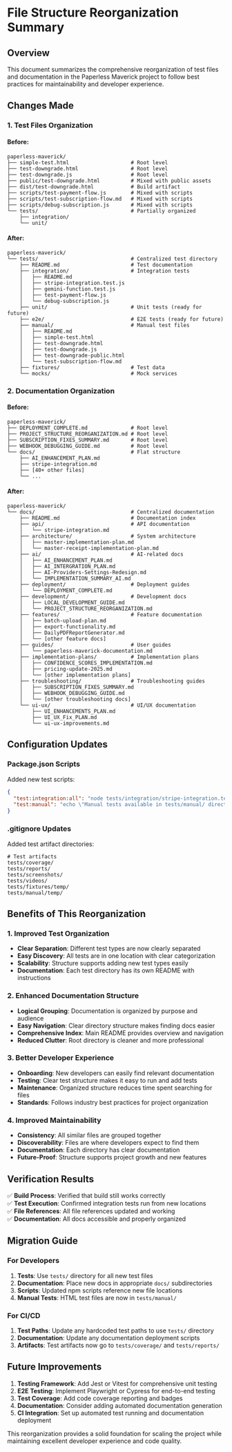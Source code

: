 # File Structure Reorganization Summary

## Overview
This document summarizes the comprehensive reorganization of test files and documentation in the Paperless Maverick project to follow best practices for maintainability and developer experience.

## Changes Made

### 1. Test Files Organization

#### **Before:**
```
paperless-maverick/
├── simple-test.html                    # Root level
├── test-downgrade.html                 # Root level
├── test-downgrade.js                   # Root level
├── public/test-downgrade.html          # Mixed with public assets
├── dist/test-downgrade.html            # Build artifact
├── scripts/test-payment-flow.js        # Mixed with scripts
├── scripts/test-subscription-flow.md   # Mixed with scripts
├── scripts/debug-subscription.js       # Mixed with scripts
└── tests/                              # Partially organized
    ├── integration/
    └── unit/
```

#### **After:**
```
paperless-maverick/
└── tests/                              # Centralized test directory
    ├── README.md                       # Test documentation
    ├── integration/                    # Integration tests
    │   ├── README.md
    │   ├── stripe-integration.test.js
    │   ├── gemini-function.test.js
    │   ├── test-payment-flow.js
    │   └── debug-subscription.js
    ├── unit/                           # Unit tests (ready for future)
    ├── e2e/                            # E2E tests (ready for future)
    ├── manual/                         # Manual test files
    │   ├── README.md
    │   ├── simple-test.html
    │   ├── test-downgrade.html
    │   ├── test-downgrade.js
    │   ├── test-downgrade-public.html
    │   └── test-subscription-flow.md
    ├── fixtures/                       # Test data
    └── mocks/                          # Mock services
```

### 2. Documentation Organization

#### **Before:**
```
paperless-maverick/
├── DEPLOYMENT_COMPLETE.md              # Root level
├── PROJECT_STRUCTURE_REORGANIZATION.md # Root level
├── SUBSCRIPTION_FIXES_SUMMARY.md       # Root level
├── WEBHOOK_DEBUGGING_GUIDE.md          # Root level
└── docs/                               # Flat structure
    ├── AI_ENHANCEMENT_PLAN.md
    ├── stripe-integration.md
    ├── [40+ other files]
    └── ...
```

#### **After:**
```
paperless-maverick/
└── docs/                               # Centralized documentation
    ├── README.md                       # Documentation index
    ├── api/                            # API documentation
    │   └── stripe-integration.md
    ├── architecture/                   # System architecture
    │   ├── master-implementation-plan.md
    │   └── master-receipt-implementation-plan.md
    ├── ai/                             # AI-related docs
    │   ├── AI_ENHANCEMENT_PLAN.md
    │   ├── AI_INTERGRATION_PLAN.md
    │   ├── AI-Providers-Settings-Redesign.md
    │   └── IMPLEMENTATION_SUMMARY_AI.md
    ├── deployment/                     # Deployment guides
    │   └── DEPLOYMENT_COMPLETE.md
    ├── development/                    # Development docs
    │   ├── LOCAL_DEVELOPMENT_GUIDE.md
    │   └── PROJECT_STRUCTURE_REORGANIZATION.md
    ├── features/                       # Feature documentation
    │   ├── batch-upload-plan.md
    │   ├── export-functionality.md
    │   ├── DailyPDFReportGenerator.md
    │   └── [other feature docs]
    ├── guides/                         # User guides
    │   └── paperless-maverick-documentation.md
    ├── implementation-plans/           # Implementation plans
    │   ├── CONFIDENCE_SCORES_IMPLEMENTATION.md
    │   ├── pricing-update-2025.md
    │   └── [other implementation plans]
    ├── troubleshooting/                # Troubleshooting guides
    │   ├── SUBSCRIPTION_FIXES_SUMMARY.md
    │   ├── WEBHOOK_DEBUGGING_GUIDE.md
    │   └── [other troubleshooting docs]
    └── ui-ux/                          # UI/UX documentation
        ├── UI_ENHANCEMENTS_PLAN.md
        ├── UI_UX_Fix_PLAN.md
        └── ui-ux-improvements.md
```

## Configuration Updates

### Package.json Scripts
Added new test scripts:
```json
{
  "test:integration:all": "node tests/integration/stripe-integration.test.js && node tests/integration/gemini-function.test.js && node tests/integration/test-payment-flow.js",
  "test:manual": "echo \"Manual tests available in tests/manual/ directory\""
}
```

### .gitignore Updates
Added test artifact directories:
```gitignore
# Test artifacts
tests/coverage/
tests/reports/
tests/screenshots/
tests/videos/
tests/fixtures/temp/
tests/manual/temp/
```

## Benefits of This Reorganization

### 1. **Improved Test Organization**
- **Clear Separation**: Different test types are now clearly separated
- **Easy Discovery**: All tests are in one location with clear categorization
- **Scalability**: Structure supports adding new test types easily
- **Documentation**: Each test directory has its own README with instructions

### 2. **Enhanced Documentation Structure**
- **Logical Grouping**: Documentation is organized by purpose and audience
- **Easy Navigation**: Clear directory structure makes finding docs easier
- **Comprehensive Index**: Main README provides overview and navigation
- **Reduced Clutter**: Root directory is cleaner and more professional

### 3. **Better Developer Experience**
- **Onboarding**: New developers can easily find relevant documentation
- **Testing**: Clear test structure makes it easy to run and add tests
- **Maintenance**: Organized structure reduces time spent searching for files
- **Standards**: Follows industry best practices for project organization

### 4. **Improved Maintainability**
- **Consistency**: All similar files are grouped together
- **Discoverability**: Files are where developers expect to find them
- **Documentation**: Each directory has clear documentation
- **Future-Proof**: Structure supports project growth and new features

## Verification Results

✅ **Build Process**: Verified that build still works correctly  
✅ **Test Execution**: Confirmed integration tests run from new locations  
✅ **File References**: All file references updated and working  
✅ **Documentation**: All docs accessible and properly organized  

## Migration Guide

### For Developers
1. **Tests**: Use `tests/` directory for all new test files
2. **Documentation**: Place new docs in appropriate `docs/` subdirectories
3. **Scripts**: Updated npm scripts reference new file locations
4. **Manual Tests**: HTML test files are now in `tests/manual/`

### For CI/CD
1. **Test Paths**: Update any hardcoded test paths to use `tests/` directory
2. **Documentation**: Update any documentation deployment scripts
3. **Artifacts**: Test artifacts now go to `tests/coverage/` and `tests/reports/`

## Future Improvements

1. **Testing Framework**: Add Jest or Vitest for comprehensive unit testing
2. **E2E Testing**: Implement Playwright or Cypress for end-to-end testing
3. **Test Coverage**: Add code coverage reporting and badges
4. **Documentation**: Consider adding automated documentation generation
5. **CI Integration**: Set up automated test running and documentation deployment

This reorganization provides a solid foundation for scaling the project while maintaining excellent developer experience and code quality.
